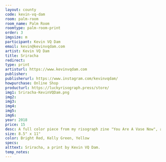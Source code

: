 ```yaml
---
layout: county 
code: kevin-vq-dam
room: palm-room
room_name: Palm Room
roomtype: palm-room-print
order: 3
imgsize: m
participant: Kevin VQ Dam
email: kevin@kevinvqdam.com
artist: Kevin VQ Dam
title: Sriracha
redirect: 
type: print
artisturl: https://www.kevinvqdam.com
publisher: 
publisherurl: https://www.instagram.com/kevinvqdam/
howpurchase: Online Shop
producturl: https://luckyrisograph.press/store/
img1: Sriracha-KevinVQDam.png
img2: 
img3: 
img4: 
img5: 
img6: 
year: 2018
price: 15
desc: A full color piece from my risograph zine "You Are A Vase Now", a lighthearted reflection on purpose and acceptance.
size: 8.5" x 11"
color: Bright Red, Kelly Green, Yellow
specs: 
alttext: Sriracha, a print by Kevin VQ Dam.
temp_notes: 
---
```

